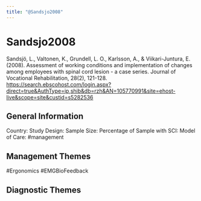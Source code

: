 ```yaml
---
title: "@Sandsjo2008"
---
```


# Sandsjo2008
Sandsjö, L., Valtonen, K., Grundell, L. O., Karlsson, A., & Viikari-Juntura, E. (2008). Assessment of working conditions and implementation of changes among employees with spinal cord lesion - a case series. Journal of Vocational Rehabilitation, 28(2), 121-128. https://search.ebscohost.com/login.aspx?direct=true&AuthType=ip,shib&db=rzh&AN=105770991&site=ehost-live&scope=site&custid=s5282536 

## General Information
Country: 
Study Design: 
Sample Size: 
Percentage of Sample with SCI:
Model of Care: #management 

## Management Themes
#Ergonomics #EMGBioFeedback

## Diagnostic Themes
